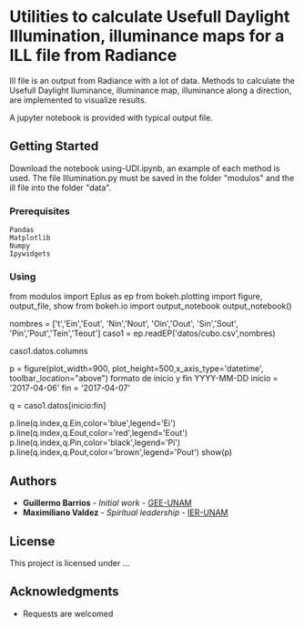 # Utilities to calculate Usefull Daylight Illumination, illuminance maps for a ILL file from Radiance

Ill file is an output from Radiance with a lot of data. Methods to calculate the
Usefull Daylight Iluminance, illuminance map, illuminance along a direction, are implemented to
visualize results.

A jupyter notebook is provided with typical output file.
## Getting Started  

Download the notebook using-UDI.ipynb, an example of each method is used.
The file Illumination.py must be saved in the folder "modulos" and the ill  file into the folder "data".


### Prerequisites



```
Pandas
Matplotlib
Numpy
Ipywidgets
```

### Using

from modulos import Eplus as ep
from bokeh.plotting import figure, output_file, show
from bokeh.io import output_notebook
output_notebook()


nombres = ['t','Ein','Eout', 'Nin','Nout', 'Oin','Oout', 'Sin','Sout', 'Pin','Pout','Tein','Teout']
caso1 = ep.readEP('datos/cubo.csv',nombres)

caso1.datos.columns

p = figure(plot_width=900, plot_height=500,x_axis_type='datetime',
           toolbar_location="above")
formato de inicio y fin   YYYY-MM-DD
inicio = '2017-04-06'
fin    = '2017-04-07'

q = caso1.datos[inicio:fin]

p.line(q.index,q.Ein,color='blue',legend='Ei')
p.line(q.index,q.Eout,color='red',legend='Eout')
p.line(q.index,q.Pin,color='black',legend='Pi')
p.line(q.index,q.Pout,color='brown',legend='Pout')
show(p)


## Authors

* **Guillermo Barrios** - *Initial work* - [GEE-UNAM](https://github.com/Altamar)
* **Maximiliano Valdez** - *Spiritual leadership* - [IER-UNAM](https://github.com/garaged)

## License

This project is licensed under ...

## Acknowledgments

* Requests are welcomed
